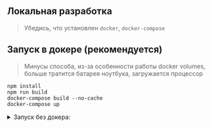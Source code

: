 ## Локальная разработка

> Убедись, что установлен `docker`, `docker-compose`

## Запуск в докере (рекомендуется)

> Минусы способа, из-за особенности работы docker volumes, больше тратится батарея ноутбука, загружается процессор

```
npm install
npm run build
docker-compose build --no-cache
docker-compose up
```

<details>
  <summary> Запуск без докера:</summary>

> Минусы способа, требуется самостоятельно следить за корректной версией node.js, самостоятельный запуск

0. Версия node.js

```
node -v
v16.9.0

npm -v
7.22.0
```

1. Установить Postgres. Пользователь `postgres`, пароль: `root`.

2. В pgAdmin создать базу `deutsch`.

3. Установить зависимости

```
npm install
```

4. Запустить в режиме разработки

```
npm run start:dev
```

</details>
